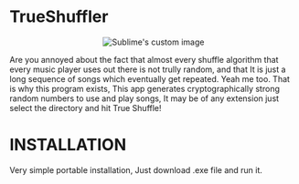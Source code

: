 # TrueShuffler


<p align="center">
  <img src="https://user-images.githubusercontent.com/113833707/219935145-71b7980e-19d3-458b-9de4-3a23d23bc68b.png" alt="Sublime's custom image"/>
</p>


Are you annoyed about the fact that almost every shuffle algorithm that every music player uses out there is not trully random, and that It is just a long sequence of songs which eventually get repeated.
Yeah me too.
That is why this program exists, This app generates cryptographically strong random numbers to use and play songs, It may be of any extension just select the directory and hit True Shuffle!


# INSTALLATION
Very simple portable installation, Just download .exe file and run it.
